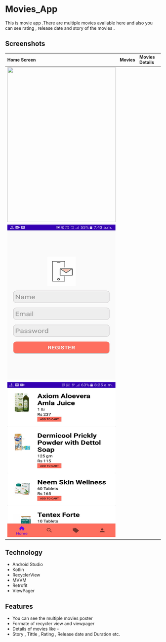 # Movies_App
This is movie app .There are multiple movies available here and also you can see rating , release date and story of the movies .

## Screenshots

|**Home Screen**|**Movies**|**Movies Details**|
|:---|:--|:-|
|<img src=https://user-images.githubusercontent.com/86510520/148520573-eb9f027f-39fd-4ab2-9b36-034b5384505f.jpeg height="500px" width="350px"/>
|<img src=https://github.com/dipu843302/Tata_1mg/blob/master/Tata%201mg/register.jpg height="500px" width="350px"/>
|<img src=https://github.com/dipu843302/Tata_1mg/blob/master/Tata%201mg/product.jpg height="500px" width="350px"/>



## Technology
* Android Studio
* Kotlin
* RecyclerView
* MVVM 
* Retrofit
* ViewPager

## Features
* You can see the multiple movies poster
* Formate of recycler view and viewpager
* Details of movies like -
* Story , Tittle , Rating , Release date and Duration etc.

